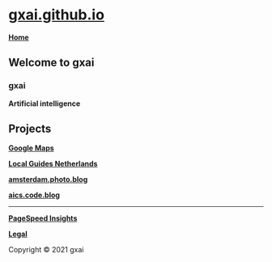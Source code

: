 # **[gxai.github.io](https://gxai.github.io)**
**[Home](https://gxai.github.io)**
## **Welcome to gxai**
### **gxai**
**Artificial intelligence**

## **Projects**
**[Google Maps](https://maps.app.goo.gl/Lnubtwco1j3RKj568)**

**[Local Guides Netherlands](https://m.facebook.com/Local-Guides-Netherlands-110067524667431#)**

**[amsterdam.photo.blog](https://amsterdam.photo.blog)**

**[aics.code.blog](https://aics.code.blog)**

---
**[PageSpeed Insights](https://developers.google.com/speed/pagespeed/insights/?url=https%3A%2F%2Fgxai.github.io%2F&tab=desktop)**

**[Legal](https://gxai.github.io/legal)**

Copyright © 2021 gxai

